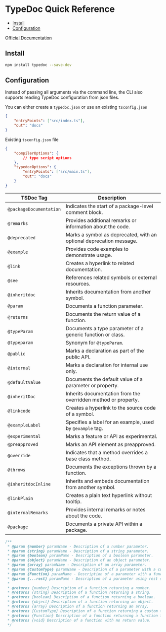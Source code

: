 # TypeDoc Quick Reference
<!-- TOC -->

- [Install](#install)
- [Configuration](#configuration)

<!-- /TOC -->

<a href="https://typedoc.org/" target="blank">Official Documentation</a>

<a id="markdown-install" name="install"></a>

## Install

```bash
npm install typedoc --save-dev
```
<!-- npx typedoc src/index.ts -->

<a id="markdown-configuration" name="configuration"></a>

## Configuration

Instead of passing all arguments via the command line, the CLI also supports reading TypeDoc
configuration from json files.

You can either create a `typedoc.json` or use an existing `tsconfig.json`

```json
{
    "entryPoints": ["src/index.ts"],
    "out": "docs"
}
```

Existing  `tsconfig.json` file

```json
{
    "compilerOptions": {
        // type script options
    },
    "typedocOptions": {
        "entryPoints": ["src/main.ts"],
        "out": "docs"
    }
}
```



| TSDoc Tag               | Description                                                         |
| ----------------------- | ------------------------------------------------------------------- |
| `@packageDocumentation` | Indicates the start of a package-level comment block.               |
| `@remarks`              | Provides additional remarks or information about the code.          |
| `@deprecated`           | Marks a symbol as deprecated, with an optional deprecation message. |
| `@example`              | Provides code examples to demonstrate usage.                        |
| `@link`                 | Creates a hyperlink to related documentation.                       |
| `@see`                  | References related symbols or external resources.                   |
| `@inheritdoc`           | Inherits documentation from another symbol.                         |
| `@param`                | Documents a function parameter.                                     |
| `@returns`              | Documents the return value of a function.                           |
| `@typeParam`            | Documents a type parameter of a generic function or class.          |
| `@typeparam`            | Synonym for `@typeParam`.                                           |
| `@public`               | Marks a declaration as part of the public API.                      |
| `@internal`             | Marks a declaration for internal use only.                          |
| `@defaultValue`         | Documents the default value of a parameter or property.             |
| `@inheritDoc`           | Inherits documentation from the overridden method or property.      |
| `@linkcode`             | Creates a hyperlink to the source code of a symbol.                 |
| `@exampleLabel`         | Specifies a label for an example, used by `@example` tag.           |
| `@experimental`         | Marks a feature or API as experimental.                             |
| `@preapproved`          | Marks an API element as preapproved.                                |
| `@override`             | Indicates that a method overrides a base class method.              |
| `@throws`               | Documents the exceptions thrown by a function.                      |
| `@inheritdocInline`     | Inherits and embeds documentation from another symbol.              |
| `@linkPlain`            | Creates a plain text hyperlink without tooltip.                     |
| `@internalRemarks`      | Provides internal remarks or notes about the code.                  |
| `@package`              | Documents a private API within a package.                           |


```js
/**
 * @param {number} paramName - Description of a number parameter.
 * @param {string} paramName - Description of a string parameter.
 * @param {boolean} paramName - Description of a boolean parameter.
 * @param {object} paramName - Description of an object parameter.
 * @param {array} paramName - Description of an array parameter.
 * @param {CustomType} paramName - Description of a parameter with a custom type.
 * @param {Function} paramName - Description of a parameter with a function type.
 * @param {...rest} paramName - Description of a parameter using rest syntax.
 *
 * @returns {number} Description of a function returning a number.
 * @returns {string} Description of a function returning a string.
 * @returns {boolean} Description of a function returning a boolean.
 * @returns {object} Description of a function returning an object.
 * @returns {array} Description of a function returning an array.
 * @returns {CustomType} Description of a function returning a custom type.
 * @returns {Function} Description of a function returning a function type.
 * @returns {void} Description of a function with no return value.
 */
```
